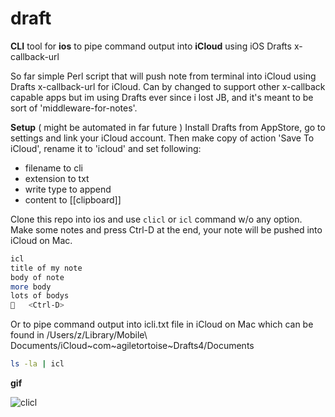 # draft
**CLI** tool for **ios** to pipe command output into **iCloud** using iOS Drafts x-callback-url

So far simple Perl script that will push note from terminal into iCloud using Drafts x-callback-url for iCloud. Can by changed to support other x-callback capable apps but im using Drafts ever since i lost JB, and it's meant to be sort of 'middleware-for-notes'.

**Setup** ( might be automated in far future )
Install Drafts from AppStore, go to settings and link your iCloud account. Then make copy of action 'Save To iCloud', rename it to 'icloud' and set following:

- filename to cli
- extension to txt
- write type to append
- content to [[clipboard]]

Clone this repo into ios and use `clicl` or `icl` command w/o any option. Make some notes and press Ctrl-D at the end, your note will be pushed into iCloud on Mac.

```bash
icl
title of my note
body of note
more body
lots of bodys
   <Ctrl-D>
```

Or to pipe command output into icli.txt file in iCloud on Mac which can be found in /Users/z/Library/Mobile\ Documents/iCloud~com~agiletortoise~Drafts4/Documents

```bash
ls -la | icl
```

**gif**

![clicl](https://raw.githubusercontent.com/z448/clicl/master/clicl.gif)


